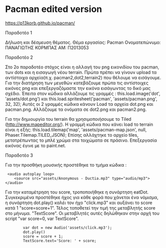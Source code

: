 # Pacman edited version

https://p13korb.github.io/pacman/

Παραδοτέο 1

Δήλωση και δέσμευση θέματος. Θέμα εργασίας: Pacman
Ονοματεπώνυμο: ΠΑΝΑΓΙΩΤΗΣ ΚΟΡΜΠΑΣ
ΑΜ: Π2013053

Παραδοτέο 2

Στο 2ο παραδοτέο στόχος είναι η αλλαγή του png εικονιδίου του pacman, των dots και η εισαγωγή νέου terrain. Πρώτα πρέπει να γίνουν upload τα αντίστοιχα αρχεία(π.χ. pacman2,dot2,terrain2) που θέλουμε να εισάγουμε. Για την διατήρηση των μεγεθών κατεβάζουμε πρώτα τις αντίστοιχες εικόνες png και επεξεργαζόμαστε την εικόνα εισάγωντας το δικό μας σχέδιο. Έπειτα στον κώδικα αλλάζουμε τις γραμμές : this.load.image('dot', 'assets/dot.png') και this.load.spritesheet('pacman', 'assets/pacman.png', 32, 32); 
Αυτές οι 2 γραμμές κώδικα κάνουν Load τα αρχεία dot.png και pacman.png. Αλλάζουμε τα ονόματα σε dot2.png και pacman2.png.

Για την δημιουργία του terrain θα χρησιμοποιήσουμε το Tiled (http://www.mapeditor.org/). Η γραμμή κώδικα που κάνει load το terrain είναι η εξής: this.load.tilemap('map', 'assets/pacman-map.json', null, Phaser.Tilemap.TILED_JSON);
Επίσης αλλάχτηκε το αρχείο tiles, μετατρέπωντας το μπλέ χρώμα στα τοιχώματα σε πράσινο. Επεξεργασία εικόνας έγινε με το paint.net.

Παραδοτέο 3

Για την προσθήκη μουσικής προστέθηκε το τμήμα κώδικα : 

     <audio autoplay loop>
        <source src="assets/Anonymous - Ductia.mp3" type="audio/mp3">
    </audio>
   
Για την καταμέτρηση του score, τροποποιήθηκε η συνάρτηση eatDot. Συγκεκριμένα προστέθηκε ήχος για κάθε φορά που χάνεται ένα νόμισμα, η συνάρτηση dot.play() καλέι τον ήχο "click.mp3" και αυξάνει το score κατά 1 "score=score+1".
Τέλος τοποθετεί την τιμή της μεταβλητής score στο μήνυμα. "TextScore". Οι μεταβλητές αυτές δηλώθηκαν στην αρχή του script "var score=0, var TextScore".

            var dot = new Audio('assets/click.mp3');
            dot.play()
            score = score + 1;
            TextScore.text='Score: ' + score;
